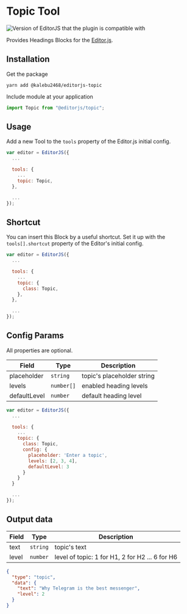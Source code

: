 # Topic Tool

![Version of EditorJS that the plugin is compatible with](https://badgen.net/badge/Editor.js/v2.0/blue)

Provides Headings Blocks for the [Editor.js](https://ifmo.su/editor).

## Installation

Get the package

```shell
yarn add @kalebu2468/editorjs-topic
```

Include module at your application

```javascript
import Topic from "@editorjs/topic";
```

## Usage

Add a new Tool to the `tools` property of the Editor.js initial config.

```javascript
var editor = EditorJS({
  ...

  tools: {
    ...
    topic: Topic,
  },

  ...
});
```

## Shortcut

You can insert this Block by a useful shortcut. Set it up with the `tools[].shortcut` property of the Editor's initial config.

```javascript
var editor = EditorJS({
  ...

  tools: {
    ...
    topic: {
      class: Topic,
    },
  },

  ...
});
```

## Config Params

All properties are optional.

| Field        | Type       | Description                |
| ------------ | ---------- | -------------------------- |
| placeholder  | `string`   | topic's placeholder string |
| levels       | `number[]` | enabled heading levels     |
| defaultLevel | `number`   | default heading level      |

```javascript
var editor = EditorJS({
  ...

  tools: {
    ...
    topic: {
      class: Topic,
      config: {
        placeholder: 'Enter a topic',
        levels: [2, 3, 4],
        defaultLevel: 3
      }
    }
  }

  ...
});
```

## Output data

| Field | Type     | Description                                     |
| ----- | -------- | ----------------------------------------------- |
| text  | `string` | topic's text                                    |
| level | `number` | level of topic: 1 for H1, 2 for H2 ... 6 for H6 |

```json
{
  "type": "topic",
  "data": {
    "text": "Why Telegram is the best messenger",
    "level": 2
  }
}
```
